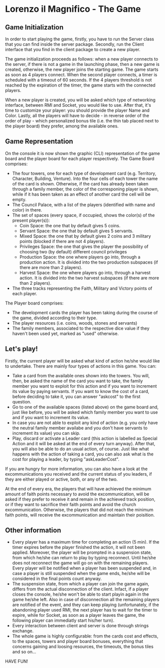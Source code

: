 # Lorenzo il Magnifico - The Game


## Game Initialization
In order to start playing the game, firstly, you have to run the Server class that you can find inside the server package.
Secondly, run the Client interface that you find in the client package to create a new player. 

The game initialization proceeds as follows:
when a new player connects to the server, if there is not a game in the launching phase, then a new game is created, otherwise, the new player joins the starting game. The game starts as soon as 4 players connect. When the second player connects, a timer is scheduled with a timeout of 60 seconds. If the 4 players threshold is not reached by the expiration of the timer, the game starts with the connected players.

When a new player is created, you will be asked which type of networking interface, between RMI and Socket, you would like to use. 
After that, it's time to customize your player: you should provide the player Name and Color. 
Lastly, all the players will have to decide - in reverse order of the order of play - which personalized bonus tile (i.e. the thin tab placed next to the player board) they prefer, among the available ones.

## Game Representation
On the console it is now shown the graphic (CLI) representation of the game board and the player board for each player respectively. 
The Game Board comprises:
- The four towers, one for each type of development card (e.g. Territory, Character, Building, Venture). Into the four cells of each tower the name of the card is shown. Otherwise, if the card has already been taken through a family member, the color of the corresponing player is shown, while if it has been taken as an effect of another card the cell will be empty.
- The Council Palace, with a list of the players (identified with name and color) in there.
- The set of spaces (every space, if occupied, shows the color(s) of the present player(s)):
  * Coin Space: the one that by default gives 5 coins.
  * Servant Space: the one that by default gives 5 servants.
  * Mixed Space: the one that by default gives 2 coins and 3 military points (blocked if there are not 4 players).
  * Privileges Space: the one that gives the player the possibility of choosing two (by default) different council privileges
  * Production Space: the one where players go into, through a production action. It is divided into the two production subspaces (if there are more than 2 players).
  * Harvest Space: the one where players go into, through a harvest action. It is divided into the two harvest subspaces (if there are more than 2 players).
- The three tracks representing the Faith, Military and Victory points of each player.

The Player board comprises:
- The development cards the player has been taking during the course of the game, divided according to their type.
- The player resources (i.e. coins, woods, stones and servants)
- The family members, associated to the respective dice value if they haven't been used yet, marked as "used" otherwise.

## Let's play!
Firstly, the current player will be asked what kind of action he/she would like to undertake. There are mainly four types of actions in this game. You can:
- Take a card from the available ones shown into the towers. You will, then, be asked the name of the card you want to take, the family member you want to exploit for this action and if you want to increment its value by paying servants. If you want to know the cost of a card, before deciding to take it, you can answer "askcost" to the first question.
- Go to one of the available spaces (listed above) on the game board and, just like before, you will be asked which family member you want to use and if you want to increment its value.
- In case you are not able to exploit any kind of action (e.g. you only have the neutral family member availabe and you don't have servants to increment its value) you can skip.
- Play, discard or activate a Leader card (this action is labelled as Special Action and it will be asked at the end of every turn anyway). After that, you will also be able to do an usual action, of course. Just like what happens with the action of taking a card, you can also ask what is the cost for playing a leader, by typing "askLeaderCost".

If you are hungry for more information, you can also have a look at the excommunications you received and the current status of you leaders, if they are either played or active, both, or any of the two.

At the end of every era, the players that will have achieved the minimum amount of faith points necessary to avoid the excommunication, will be asked if they prefer to receive it and remain in the achieved track position, or if they want to sacrifice their faith points and avoid the church excommunication.
Otherwise, the players that did not reach the minimum faith points, will receive the excommunication and maintain their poisition.

## Other information
- Every player has a maximum time for completing an action (5 min). If the timer expires before the player finished the action, it will not been applied. Moreover, the player will be prompted in a suspension state, from which he/she can return to play by typing reconnect. Until he/she does not reconnect the game will go on with the remaining players. Every player will be notified when a player has been suspended and, in case a player is still suspended when the game ends, he/she will be considered in the final points count anyway.
- The suspension state, from which a player can join the game again, differs from the actual disconnection of the client. Infact, if a player closes the console, he/she won't be able to start playin again in the game he/she left. Also in case of disconnection all the remaining players are notified of the event, and they can keep playing (unfortunately, if the abandoning player used RMI, the next player has to wait for the timer to expire, while for Socket, as soon as a player leaves the game, the following player can immediatly start his/her turn). 
- Every interaction between client and server is done through strings exchange.
- The whole game is highly configurable: from the cards cost and effects, to the spaces, towers and player board bonuses, everything that concerns gaining and loosing resources, the timeouts, the bonus tiles and so on...

HAVE FUN!
